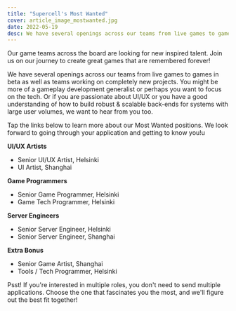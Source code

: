 ```yaml
---
title: "Supercell's Most Wanted"
cover: article_image_mostwanted.jpg
date: 2022-05-19
desc: We have several openings across our teams from live games to games in beta as well as teams working on completely new projects. You might be more of a gameplay development generalist or perhaps you.
---
```

Our game teams across the board are looking for new inspired talent. Join us on our journey to create great games that are remembered forever!

We have several openings across our teams from live games to games in beta as well as teams working on completely new projects. You might be more of a gameplay development generalist or perhaps you want to focus on the tech. Or if you are passionate about UI/UX or you have a good understanding of how to build robust & scalable back-ends for systems with large user volumes, we want to hear from you too.

Tap the links below to learn more about our Most Wanted positions. We look forward to going through your application and getting to know you!u

**UI/UX Artists**

* Senior UI/UX Artist, Helsinki
* UI Artist, Shanghai


**Game Programmers**

* Senior Game Programmer, Helsinki
* Game Tech Programmer, Helsinki

**Server Engineers**

* Senior Server Engineer, Helsinki
* Senior Server Engineer, Shanghai

**Extra Bonus**

* Senior Game Artist, Shanghai
* Tools / Tech Programmer, Helsinki

Psst! If you're interested in multiple roles, you don't need to send multiple applications. Choose the one that fascinates you the most, and we'll figure out the best fit together!
